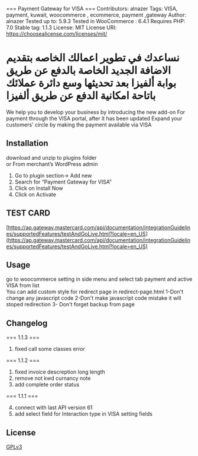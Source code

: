 === Payment Gateway for VISA ===
Contributors: alnazer
Tags: VISA, payment, kuwait, woocommerce , ecommerce, payment ,gateway
Author: alnazer
Tested up to: 5.9.3
Tested in WooCommerce : 6.4.1
Requires PHP: 7.0
Stable tag: 1.1.3
License: MIT
License URI: https://choosealicense.com/licenses/mit/

نساعدك في تطوير اعمالك الخاصه بتقديم الاضافة الجديد
الخاصة بالدفع عن طريق بوابة ألفيزا بعد تحديثها
وسع دائرة عملائك باتاحة امكانية الدفع عن طريق ألفيزا
==========
We help you to develop your business by introducing the new add-on
For payment through the VISA portal, after it has been updated
Expand your customers' circle by making the payment available via VISA

## Installation

download and unzip to plugins folder
<br/>
or
From merchant’s WordPress admin

1. Go to plugin section-> Add new
2. Search for “Payment Gateway for VISA”
3. Click on Install Now
4. Click on Activate

## TEST CARD

[https://ap.gateway.mastercard.com/api/documentation/integrationGuidelines/supportedFeatures/testAndGoLive.html?locale=en_US](https://ap.gateway.mastercard.com/api/documentation/integrationGuidelines/supportedFeatures/testAndGoLive.html?locale=en_US)

## Usage

go to woocommerce setting in side menu and select tab payment and active VISA from list
<br/>
You can add custom style for redirect page in redirect-page.html
1-Don't change any javascript code
2-Don't make javascript code mistake it will stoped redirection
3- Don't forget backup from page

## Changelog

=== 1.1.3 ===

1. fixed call some classes error

=== 1.1.2 ===

1. fixed invoice descreption long length
2. remove not kwd curnancy note
3. add complete order status

=== 1.1.1 ===

4. connect with last API version 61
5. add select field for Interaction type in VISA setting fields

## License

[GPLv3](https://choosealicense.com/licenses/agpl-3.0/)
